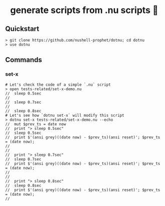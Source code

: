 <h1 align="center">generate scripts from .nu scripts ﻿🤯</h1>

## Quickstart

```nushell no-run
> git clone https://github.com/nushell-prophet/dotnu; cd dotnu
> use dotnu
```

## Commands

### set-x

```nushell indent-output
# Let's check the code of a simple `.nu` script
> open tests-related/set-x-demo.nu
//  sleep 0.5sec
//
//  sleep 0.7sec
//
//  sleep 0.8sec
# Let's see how `dotnu set-x` will modify this script
> dotnu set-x tests-related/set-x-demo.nu --echo
//  mut $prev_ts = date now
//  print "> sleep 0.5sec"
//  sleep 0.5sec
//  print $'(ansi grey)((date now) - $prev_ts)(ansi reset)'; $prev_ts = (date now);
//
//
//  print "> sleep 0.7sec"
//  sleep 0.7sec
//  print $'(ansi grey)((date now) - $prev_ts)(ansi reset)'; $prev_ts = (date now);
//
//
//  print "> sleep 0.8sec"
//  sleep 0.8sec
//  print $'(ansi grey)((date now) - $prev_ts)(ansi reset)'; $prev_ts = (date now);
//
```
